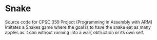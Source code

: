 # Snake

Source code for CPSC 359 Project (Programming in Assembly with ARM)
Imitates a Snakes game where the goal is to have the snake eat as many apples as it can without running into a wall, obtruction or its own self.
